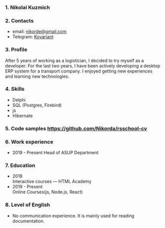 ### 1. Nikolai Kuzmich
### 2. Contacts
  * email: nikorde@gmail.com
  * Telegram: [Kovariant](https://t.me/kovariant)
### 3. Profile
After 5 years of working as a logistician, I decided to try myself as a developer. For the last two years, I have been actively developing a desktop ERP system for a transport company. I enjoyed getting new experiences and learning new technologies.
### 4. Skills
* Delphi
* SQL (Postgres, Firebird)
* js
* Hibernate
### 5. Code samples https://github.com/Nikorda/rsschool-cv
### 6. Work experience
* 2019 - Present  Head of ASUP Department
### 7. Education
* 2018        
Interactive courses — HTML Academy
* 2019 - Present       
Online Courses(js, Node.js, React)
### 8. Level of English
* No communication experience. It is mainly used for reading documentation.